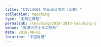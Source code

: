 ```yaml
---
title: "CIVL4101 毕业设计项目（助教）"
collection: teaching
type: "本科生课程"
permalink: /teaching/2018-2019-teaching-1
venue: "香港大学土木工程系"
date: 2018-09-01
location: "中国香港"
---
```



